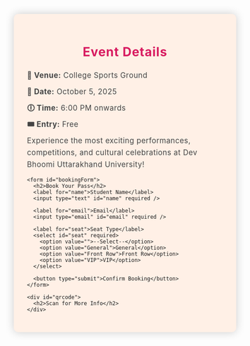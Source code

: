 

<!DOCTYPE html>
<html lang="en">
<head>
  <meta charset="UTF-8" />
  <meta name="viewport" content="width=device-width, initial-scale=1.0"/>
  <title>Dandiya Nights – Dev Bhoomi Uttarakhand University</title>
  <script src="https://cdn.jsdelivr.net/npm/qrcode/build/qrcode.min.js"></script>
  <style>
    @import url('https://fonts.googleapis.com/css2?family=Anton&display=swap');

    body {
      margin: 0;
      font-family: 'Segoe UI', sans-serif;
      color: #333;
      background: linear-gradient(-45deg, #ff6ec4, #7873f5, #f9d423, #ff4e50);
      background-size: 400% 400%;
      animation: gradientBG 15s ease infinite;
    }

    @keyframes gradientBG {
      0% { background-position: 0% 50%; }
      50% { background-position: 100% 50%; }
      100% { background-position: 0% 50%; }
    }

    .content {
      max-width: 800px;
      margin: 60px auto;
      background: #fff0e6; /* Changed from white to peach */
      padding: 30px;
      border-radius: 10px;
      box-shadow: 0 0 20px rgba(0,0,0,0.2);
    }

    h2 {
      text-align: center;
      color: #d81b60;
      font-family: 'Anton', sans-serif;
      font-size: 2em;
      letter-spacing: 1px;
    }

    .details {
      font-family: 'Anton', sans-serif;
      font-size: 1.2em;
      letter-spacing: 0.5px;
      line-height: 1.6;
      color: #444;
    }

    .details p {
      margin: 10px 0;
    }

    form {
      margin-top: 30px;
    }

    label {
      display: block;
      margin-top: 15px;
      font-weight: bold;
    }

    input, select, button {
      width: 100%;
      padding: 10px;
      margin-top: 5px;
      border-radius: 5px;
      border: 1px solid #ccc;
    }

    button {
      background-color: #d81b60;
      color: white;
      font-weight: bold;
      cursor: pointer;
      margin-top: 20px;
    }

    button:hover {
      background-color: #ad1457;
    }

    #qrcode {
      margin-top: 40px;
      text-align: center;
    }
  </style>
</head>
<body>
  <div class="content">
    <h2>Event Details</h2>
    <div class="details">
      <p><strong>📍 Venue:</strong> College Sports Ground</p>
      <p><strong>📅 Date:</strong> October 5, 2025</p>
      <p><strong>🕕 Time:</strong> 6:00 PM onwards</p>
      <p><strong>🎟️ Entry:</strong> Free</p>
      <p>Experience the most exciting performances, competitions, and cultural celebrations at Dev Bhoomi Uttarakhand University!</p>
    </div>

    <form id="bookingForm">
      <h2>Book Your Pass</h2>
      <label for="name">Student Name</label>
      <input type="text" id="name" required />

      <label for="email">Email</label>
      <input type="email" id="email" required />

      <label for="seat">Seat Type</label>
      <select id="seat" required>
        <option value="">--Select--</option>
        <option value="General">General</option>
        <option value="Front Row">Front Row</option>
        <option value="VIP">VIP</option>
      </select>

      <button type="submit">Confirm Booking</button>
    </form>

    <div id="qrcode">
      <h2>Scan for More Info</h2>
    </div>
  </div>

  <script>
    const eventInfo = `Dandiya Nights 💃\nDev Bhoomi Uttarakhand University\nVenue: College Sports Ground\nDate: October 5, 2025\nTime: 6:00 PM onwards\nEntry: Free`;
    QRCode.toCanvas(document.createElement('canvas'), eventInfo, function (error, canvas) {
      if (error) console.error(error);
      const qrDiv = document.getElementById('qrcode');
      qrDiv.appendChild(canvas);
    });

    document.getElementById('bookingForm').addEventListener('submit', function(e) {
      e.preventDefault();
      alert("Your booking is confirmed! See you at Dandiya Nights 🎉");
    });
  </script>
</body>
</html>